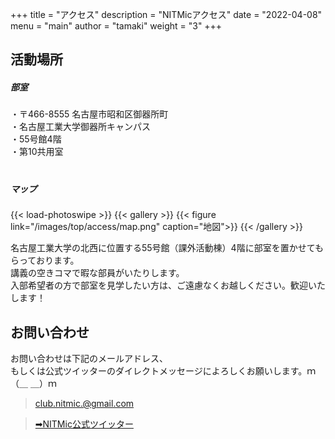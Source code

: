 +++
title = "アクセス"
description = "NITMicアクセス"
date = "2022-04-08"
menu = "main"
author = "tamaki"
weight = "3"
+++

## 活動場所
#####  部室
・〒466-8555 名古屋市昭和区御器所町  
・名古屋工業大学御器所キャンパス  
・55号館4階  
・第10共用室  
　
##### マップ

{{< load-photoswipe >}}
{{< gallery >}}
    {{< figure link="/images/top/access/map.png" caption="地図">}}
{{< /gallery >}}

名古屋工業大学の北西に位置する55号館（課外活動棟）4階に部室を置かせてもらっております。  
講義の空きコマで暇な部員がいたりします。  
入部希望者の方で部室を見学したい方は、ご遠慮なくお越しください。歓迎いたします！
　
## お問い合わせ
お問い合わせは下記のメールアドレス、  
もしくは公式ツイッターのダイレクトメッセージによろしくお願いします。ｍ（＿ ＿）ｍ
　  
> club.nitmic.@gmail.com

>[➡NITMic公式ツイッター](https://twitter.com/nitmic_twi)  